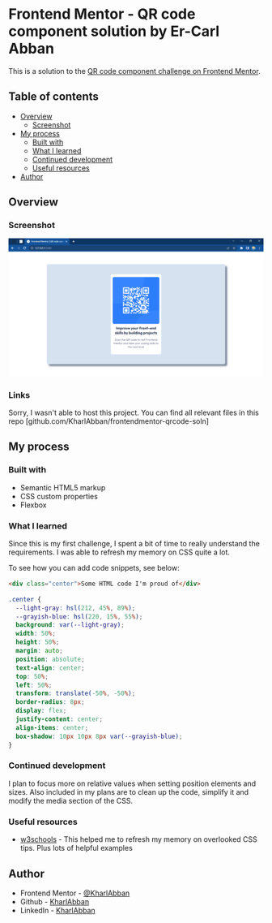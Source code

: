# Frontend Mentor - QR code component solution by Er-Carl Abban

This is a solution to the [QR code component challenge on Frontend Mentor](https://www.frontendmentor.io/challenges/qr-code-component-iux_sIO_H).

## Table of contents

- [Overview](#overview)
  - [Screenshot](#screenshot)
- [My process](#my-process)
  - [Built with](#built-with)
  - [What I learned](#what-i-learned)
  - [Continued development](#continued-development)
  - [Useful resources](#useful-resources)
- [Author](#author)

## Overview
### Screenshot

![](./images/screenshot.png)
### Links

Sorry, I wasn't able to host this project. You can find all relevant files in this repo [github.com/KharlAbban/frontendmentor-qrcode-soln]
## My process

### Built with

- Semantic HTML5 markup
- CSS custom properties
- Flexbox
### What I learned

Since this is my first challenge, I spent a bit of time to really understand the requirements. I was able to refresh my memory on CSS quite a lot.

To see how you can add code snippets, see below:

```html
<div class="center">Some HTML code I'm proud of</div>
```
```css
.center {
  --light-gray: hsl(212, 45%, 89%);
  --grayish-blue: hsl(220, 15%, 55%);
  background: var(--light-gray);
  width: 50%;
  height: 50%;
  margin: auto;
  position: absolute;
  text-align: center;
  top: 50%;
  left: 50%;
  transform: translate(-50%, -50%);
  border-radius: 8px;
  display: flex;
  justify-content: center;
  align-items: center;
  box-shadow: 10px 10px 8px var(--grayish-blue);
}
```
### Continued development

I plan to focus more on relative values when setting position elements and sizes. Also included in my plans are to clean up the code, simplify it and modify the media section of the CSS.

### Useful resources

- [w3schools](https://www.w3schools.com) - This helped me to refresh my memory on overlooked CSS tips. Plus lots of helpful examples
## Author

- Frontend Mentor - [@KharlAbban](https://www.frontendmentor.io/profile/KharlAbban)
- Github - [KharlAbban](https://www.github.com/KharlAbban)
- LinkedIn - [KharlAbban](https://www.linkedin.com/in/er-carl-abban-623817271/)